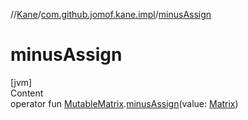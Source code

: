 //[Kane](../index.md)/[com.github.jomof.kane.impl](index.md)/[minusAssign](minus-assign.md)



# minusAssign  
[jvm]  
Content  
operator fun [MutableMatrix](-mutable-matrix/index.md).[minusAssign](minus-assign.md)(value: [Matrix](-matrix/index.md))  



